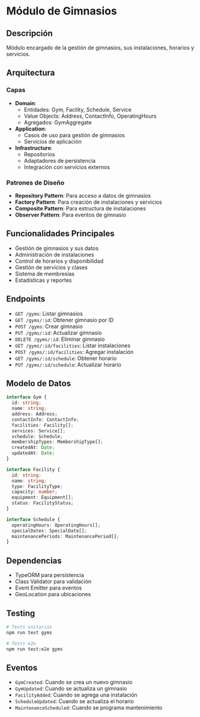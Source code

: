 # Módulo de Gimnasios

## Descripción
Módulo encargado de la gestión de gimnasios, sus instalaciones, horarios y servicios.

## Arquitectura

### Capas
- **Domain**: 
  - Entidades: Gym, Facility, Schedule, Service
  - Value Objects: Address, ContactInfo, OperatingHours
  - Agregados: GymAggregate
- **Application**: 
  - Casos de uso para gestión de gimnasios
  - Servicios de aplicación
- **Infrastructure**: 
  - Repositorios
  - Adaptadores de persistencia
  - Integración con servicios externos

### Patrones de Diseño
- **Repository Pattern**: Para acceso a datos de gimnasios
- **Factory Pattern**: Para creación de instalaciones y servicios
- **Composite Pattern**: Para estructura de instalaciones
- **Observer Pattern**: Para eventos de gimnasio

## Funcionalidades Principales
- Gestión de gimnasios y sus datos
- Administración de instalaciones
- Control de horarios y disponibilidad
- Gestión de servicios y clases
- Sistema de membresías
- Estadísticas y reportes

## Endpoints
- `GET /gyms`: Listar gimnasios
- `GET /gyms/:id`: Obtener gimnasio por ID
- `POST /gyms`: Crear gimnasio
- `PUT /gyms/:id`: Actualizar gimnasio
- `DELETE /gyms/:id`: Eliminar gimnasio
- `GET /gyms/:id/facilities`: Listar instalaciones
- `POST /gyms/:id/facilities`: Agregar instalación
- `GET /gyms/:id/schedule`: Obtener horario
- `PUT /gyms/:id/schedule`: Actualizar horario

## Modelo de Datos
```typescript
interface Gym {
  id: string;
  name: string;
  address: Address;
  contactInfo: ContactInfo;
  facilities: Facility[];
  services: Service[];
  schedule: Schedule;
  membershipTypes: MembershipType[];
  createdAt: Date;
  updatedAt: Date;
}

interface Facility {
  id: string;
  name: string;
  type: FacilityType;
  capacity: number;
  equipment: Equipment[];
  status: FacilityStatus;
}

interface Schedule {
  operatingHours: OperatingHours[];
  specialDates: SpecialDate[];
  maintenancePeriods: MaintenancePeriod[];
}
```

## Dependencias
- TypeORM para persistencia
- Class Validator para validación
- Event Emitter para eventos
- GeoLocation para ubicaciones

## Testing
```bash
# Tests unitarios
npm run test gyms

# Tests e2e
npm run test:e2e gyms
```

## Eventos
- `GymCreated`: Cuando se crea un nuevo gimnasio
- `GymUpdated`: Cuando se actualiza un gimnasio
- `FacilityAdded`: Cuando se agrega una instalación
- `ScheduleUpdated`: Cuando se actualiza el horario
- `MaintenanceScheduled`: Cuando se programa mantenimiento 